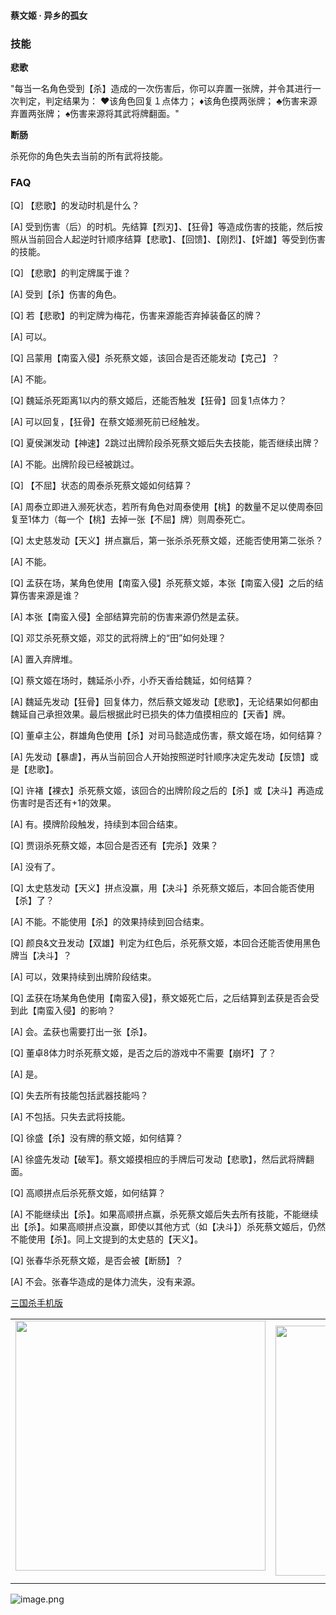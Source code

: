 
#### 蔡文姬 · 异乡的孤女  

### 技能

**悲歌**

"每当一名角色受到【杀】造成的一次伤害后，你可以弃置一张牌，并令其进行一次判定，判定结果为：
♥该角色回复１点体力；
♦该角色摸两张牌；
♣伤害来源弃置两张牌；
♠伤害来源将其武将牌翻面。"

**断肠**

杀死你的角色失去当前的所有武将技能。

### FAQ

[Q] 【悲歌】的发动时机是什么？

[A] 受到伤害（后）的时机。先结算【烈刃】、【狂骨】等造成伤害的技能，然后按照从当前回合人起逆时针顺序结算【悲歌】、【回馈】、【刚烈】、【奸雄】等受到伤害的技能。



[Q] 【悲歌】的判定牌属于谁？

[A] 受到【杀】伤害的角色。



[Q] 若【悲歌】的判定牌为梅花，伤害来源能否弃掉装备区的牌？

[A] 可以。



[Q] 吕蒙用【南蛮入侵】杀死蔡文姬，该回合是否还能发动【克己】？

[A] 不能。



[Q] 魏延杀死距离1以内的蔡文姬后，还能否触发【狂骨】回复1点体力？

[A] 可以回复，【狂骨】在蔡文姬濒死前已经触发。



[Q] 夏侯渊发动【神速】2跳过出牌阶段杀死蔡文姬后失去技能，能否继续出牌？

[A] 不能。出牌阶段已经被跳过。



[Q] 【不屈】状态的周泰杀死蔡文姬如何结算？

[A] 周泰立即进入濒死状态，若所有角色对周泰使用【桃】的数量不足以使周泰回复至1体力（每一个【桃】去掉一张【不屈】牌）则周泰死亡。



[Q] 太史慈发动【天义】拼点赢后，第一张杀杀死蔡文姬，还能否使用第二张杀？

[A] 不能。



[Q] 孟获在场，某角色使用【南蛮入侵】杀死蔡文姬，本张【南蛮入侵】之后的结算伤害来源是谁？

[A] 本张【南蛮入侵】全部结算完前的伤害来源仍然是孟获。



[Q] 邓艾杀死蔡文姬，邓艾的武将牌上的“田”如何处理？

[A] 置入弃牌堆。



[Q] 蔡文姬在场时，魏延杀小乔，小乔天香给魏延，如何结算？

[A] 魏延先发动【狂骨】回复体力，然后蔡文姬发动【悲歌】，无论结果如何都由魏延自己承担效果。最后根据此时已损失的体力值摸相应的【天香】牌。



[Q] 董卓主公，群雄角色使用【杀】对司马懿造成伤害，蔡文姬在场，如何结算？

[A] 先发动【暴虐】，再从当前回合人开始按照逆时针顺序决定先发动【反馈】或是【悲歌】。



[Q] 许褚【裸衣】杀死蔡文姬，该回合的出牌阶段之后的【杀】或【决斗】再造成伤害时是否还有+1的效果。

[A] 有。摸牌阶段触发，持续到本回合结束。



[Q] 贾诩杀死蔡文姬，本回合是否还有【完杀】效果？

[A] 没有了。



[Q] 太史慈发动【天义】拼点没赢，用【决斗】杀死蔡文姬后，本回合能否使用【杀】了？

[A] 不能。不能使用【杀】的效果持续到回合结束。



[Q] 颜良&文丑发动【双雄】判定为红色后，杀死蔡文姬，本回合还能否使用黑色牌当【决斗】？

[A] 可以，效果持续到出牌阶段结束。



[Q] 孟获在场某角色使用【南蛮入侵】，蔡文姬死亡后，之后结算到孟获是否会受到此【南蛮入侵】的影响？

[A] 会。孟获也需要打出一张【杀】。



[Q] 董卓8体力时杀死蔡文姬，是否之后的游戏中不需要【崩坏】了？

[A] 是。



[Q] 失去所有技能包括武器技能吗？

[A] 不包括。只失去武将技能。



[Q] 徐盛【杀】没有牌的蔡文姬，如何结算？

[A] 徐盛先发动【破军】。蔡文姬摸相应的手牌后可发动【悲歌】，然后武将牌翻面。



[Q] 高顺拼点后杀死蔡文姬，如何结算？

[A] 不能继续出【杀】。如果高顺拼点赢，杀死蔡文姬后失去所有技能，不能继续出【杀】。如果高顺拼点没赢，即使以其他方式（如【决斗】）杀死蔡文姬后，仍然不能使用【杀】。同上文提到的太史慈的【天义】。



[Q] 张春华杀死蔡文姬，是否会被【断肠】？

[A] 不会。张春华造成的是体力流失，没有来源。


 [三国杀手机版](https://apps.apple.com/cn/app/%E4%B8%89%E5%9B%BD%E6%9D%80%E9%97%AE%E9%A2%98%E7%AD%94%E7%96%91/id527602078)
    <div style="text-align: center"><table><tr>
    <td style="text-align: center">
<img src="https://is4-ssl.mzstatic.com/image/thumb/PurpleSource116/v4/1b/38/06/1b380673-fa07-7d70-76af-cc625e8e7894/97f20edf-1616-4b93-9e88-fbaebfe22faf_page-0.jpg/460x0w.webp" height="400">
</td>
<td style="text-align: center">
<img src="https://is5-ssl.mzstatic.com/image/thumb/PurpleSource126/v4/f6/ae/05/f6ae053d-def3-e9be-a991-74954202adad/7a500a3f-0dc0-4c7a-8287-6eed7e11d2b4_page-1.jpg/460x0w.webp" height="400">
</td>
<td style="text-align: center">
<img src="https://is2-ssl.mzstatic.com/image/thumb/PurpleSource126/v4/f3/38/97/f33897de-2a22-ec13-1832-60c35c10fe7c/7fbfdcd6-9f03-45ce-8dc1-bad59b0e5f5d_page-2.jpg/460x0w.webp" height="400">
</td>
<td style="text-align: center">
<img src="https://is2-ssl.mzstatic.com/image/thumb/PurpleSource116/v4/7c/bf/db/7cbfdbb7-8d99-a661-c3a7-bc4e3fdb840a/5e805d5e-b991-4341-bdf6-233a5dd8d703_page-3.jpg/460x0w.webp" height="400">
</td>
</tr>
</table>
</div>
    
 ![image.png](https://s2.loli.net/2022/01/10/Z85EF3hBpvU41oI.png)
